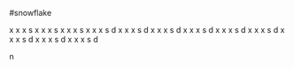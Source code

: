 #snowflake

x x x s 
x x x s 
x x x s 
x x x s d
x x x s d
x x x s d
x x x s d
x x x s d
x x x s d
x x x s d
x x x s d
x x x s d

n
